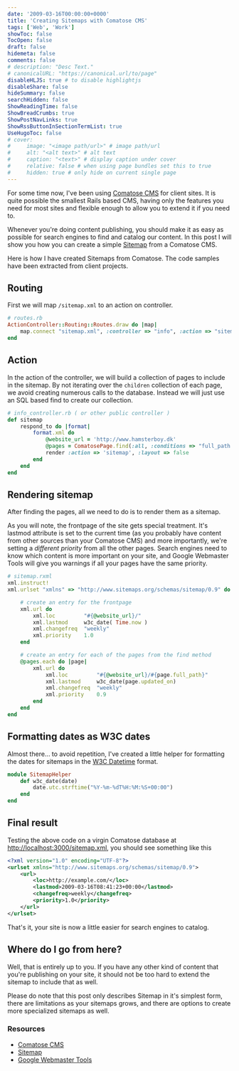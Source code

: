 ```yaml
---
date: '2009-03-16T00:00:00+0000'
title: 'Creating Sitemaps with Comatose CMS'
tags: ['Web', 'Work']
showToc: false
TocOpen: false
draft: false
hidemeta: false
comments: false
# description: "Desc Text."
# canonicalURL: "https://canonical.url/to/page"
disableHLJS: true # to disable highlightjs
disableShare: false
hideSummary: false
searchHidden: false
ShowReadingTime: false
ShowBreadCrumbs: true
ShowPostNavLinks: true
ShowRssButtonInSectionTermList: true
UseHugoToc: false
# cover:
#     image: "<image path/url>" # image path/url
#     alt: "<alt text>" # alt text
#     caption: "<text>" # display caption under cover
#     relative: false # when using page bundles set this to true
#     hidden: true # only hide on current single page
---
```


For some time now, I've been using [Comatose CMS](http://github.com/darthapo/comatose/tree/master) for client sites. It is quite possible the smallest Rails based CMS, having only the features you need for most sites and flexible enough to allow you to extend it if you need to.

Whenever you're doing content publishing, you should make it as easy as possible for search engines to find and catalog our content. In this post I will show you how you can create a simple [Sitemap](http://www.sitemaps.org) from a Comatose CMS.

Here is how I have created Sitemaps from Comatose. The code samples have been extracted from client projects.

## Routing

First we will map `/sitemap.xml` to an action on controller.

``` ruby
# routes.rb
ActionController::Routing::Routes.draw do |map|
    map.connect "sitemap.xml", :controller => "info", :action => "sitemap"
end
```

## Action

In the action of the controller, we will build a collection of pages to include in the sitemap. By not iterating over the `children` collection of each page, we avoid creating numerous calls to the database. Instead we will just use an SQL based find to create our collection.

``` ruby
# info_controller.rb ( or other public controller )
def sitemap
    respond_to do |format|
        format.xml do
            @website_url = 'http://www.hamsterboy.dk'
            @pages = ComatosePage.find(:all, :conditions => "full_path not like ''")
            render :action => 'sitemap', :layout => false
        end
    end
end
```

## Rendering sitemap

After finding the pages, all we need to do is to render them as a sitemap.

As you will note, the frontpage of the site gets special treatment. It's lastmod attribute is set to the current time (as you probably have content from other sources than your Comatose CMS) and more importantly, we're setting a *different priority* from all the other pages. Search engines need to know which content is more important on your site, and Google Webmaster Tools will give you warnings if all your pages have the same priority.

``` ruby
# sitemap.rxml
xml.instruct!
xml.urlset "xmlns" => "http://www.sitemaps.org/schemas/sitemap/0.9" do

    # create an entry for the frontpage
    xml.url do
        xml.loc         "#{@website_url}/"
        xml.lastmod     w3c_date( Time.now )
        xml.changefreq  "weekly"
        xml.priority    1.0
    end

    # create an entry for each of the pages from the find method
    @pages.each do |page|
        xml.url do
            xml.loc         "#{@website_url}/#{page.full_path}"
            xml.lastmod     w3c_date(page.updated_on)
            xml.changefreq  "weekly"
            xml.priority    0.9
        end
    end
end
```

## Formatting dates as W3C dates

Almost there... to avoid repetition, I've created a little helper for formatting the dates for sitemaps in the [W3C Datetime](http://www.w3.org/TR/NOTE-datetime) format.

``` ruby
module SitemapHelper
    def w3c_date(date)
        date.utc.strftime("%Y-%m-%dT%H:%M:%S+00:00")
    end
end
```

## Final result

Testing the above code on a virgin Comatose database at <http://localhost:3000/sitemap.xml>, you should see something like this

``` xml
<?xml version="1.0" encoding="UTF-8"?>
<urlset xmlns="http://www.sitemaps.org/schemas/sitemap/0.9">
    <url>
        <loc>http://example.com/</loc>
        <lastmod>2009-03-16T08:41:23+00:00</lastmod>
        <changefreq>weekly</changefreq>
        <priority>1.0</priority>
    </url>
</urlset>
```

That's it, your site is now a little easier for search engines to catalog.

## Where do I go from here?

Well, that is entirely up to you. If you have any other kind of content that you're publishing on your site, it should not be too hard to extend the sitemap to include that as well.

Please do note that this post only describes Sitemap in it's simplest form, there are limitations as your sitemaps grows, and there are options to create more specialized sitemaps as well.

### Resources

* [Comatose CMS](http://github.com/darthapo/comatose/tree/master)
* [Sitemap](http://www.sitemaps.org/)
* [Google Webmaster Tools](http://www.google.com/webmasters/tools/)
